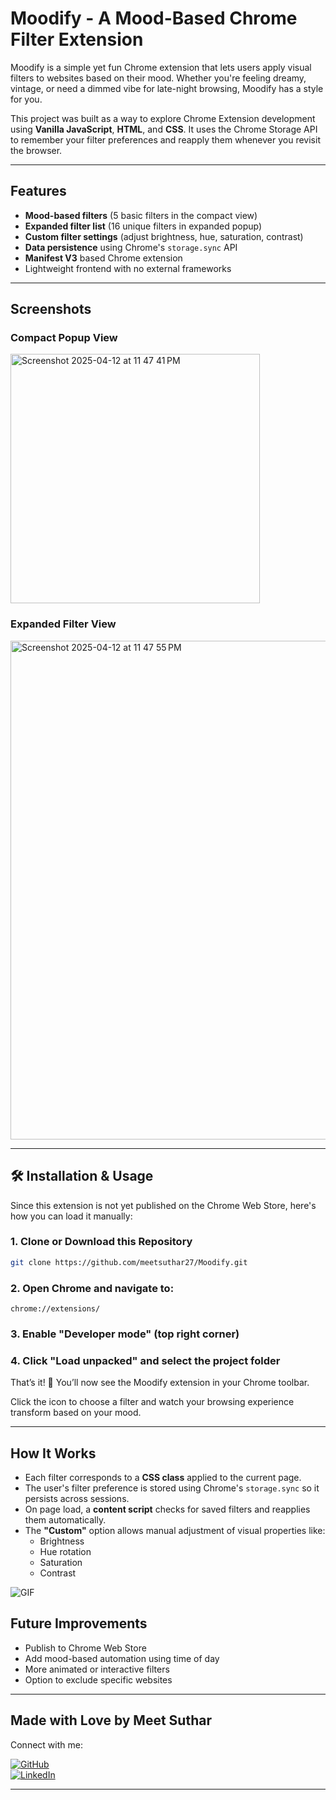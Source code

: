 #  Moodify - A Mood-Based Chrome Filter Extension

Moodify is a simple yet fun Chrome extension that lets users apply visual filters to websites based on their mood. Whether you're feeling dreamy, vintage, or need a dimmed vibe for late-night browsing, Moodify has a style for you.

This project was built as a way to explore Chrome Extension development using **Vanilla JavaScript**, **HTML**, and **CSS**. It uses the Chrome Storage API to remember your filter preferences and reapply them whenever you revisit the browser.

---

##  Features

-  **Mood-based filters** (5 basic filters in the compact view)
-  **Expanded filter list** (16 unique filters in expanded popup)
-  **Custom filter settings** (adjust brightness, hue, saturation, contrast)
-  **Data persistence** using Chrome's `storage.sync` API
-  **Manifest V3** based Chrome extension
-  Lightweight frontend with no external frameworks

---

##  Screenshots

### Compact Popup View
<img width="399" alt="Screenshot 2025-04-12 at 11 47 41 PM" src="https://github.com/user-attachments/assets/039ed400-9165-4119-ab5b-a072a72191e2" />

### Expanded Filter View
<img width="798" alt="Screenshot 2025-04-12 at 11 47 55 PM" src="https://github.com/user-attachments/assets/e12f7e7a-1262-4bc1-9d90-262760254fb4" />

---

## 🛠️ Installation & Usage

Since this extension is not yet published on the Chrome Web Store, here's how you can load it manually:

### 1. Clone or Download this Repository

```bash
git clone https://github.com/meetsuthar27/Moodify.git
```

### 2. Open Chrome and navigate to:
```chrome://extensions/```

### 3. Enable "Developer mode" (top right corner)

### 4. Click **"Load unpacked"** and select the project folder

That’s it! 🎉 You’ll now see the Moodify extension in your Chrome toolbar.

Click the icon to choose a filter and watch your browsing experience transform based on your mood.

---

##  How It Works

- Each filter corresponds to a **CSS class** applied to the current page.
- The user's filter preference is stored using Chrome's `storage.sync` so it persists across sessions.
- On page load, a **content script** checks for saved filters and reapplies them automatically.
- The **"Custom"** option allows manual adjustment of visual properties like:
  - Brightness
  - Hue rotation
  - Saturation
  - Contrast
 
![GIF](https://drive.google.com/file/d/1gaAtWDYf09aB-T2Su-wXhcGWT8qcqv4F/view?usp=sharing)

##  Future Improvements

-  Publish to Chrome Web Store  
-  Add mood-based automation using time of day  
-  More animated or interactive filters  
-  Option to exclude specific websites  

---

## Made with Love by Meet Suthar

Connect with me:

[![GitHub](https://img.shields.io/badge/GitHub-100000?style=for-the-badge&logo=github&logoColor=white)](https://github.com/meetsuthar)  
[![LinkedIn](https://img.shields.io/badge/LinkedIn-0A66C2?style=for-the-badge&logo=linkedin&logoColor=white)](https://linkedin.com/in/meetsuthar)

---


